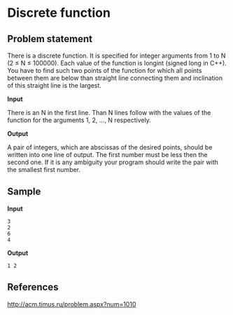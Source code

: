 # Discrete function

## Problem statement

There is a discrete function. It is specified for integer arguments from 1 to N
(2 ≤ N ≤ 100000). Each value of the function is longint (signed long in C++).
You have to find such two points of the function for which all points between
them are below than straight line connecting them and inclination of this
straight line is the largest.

**Input**

There is an N in the first line. Than N lines follow with the values of the
function for the arguments 1, 2, …, N respectively.

**Output**

A pair of integers, which are abscissas of the desired points, should be
written into one line of output. The first number must be less then the second
one. If it is any ambiguity your program should write the pair with the
smallest first number.

## Sample

**Input**

    3
    2
    6
    4

**Output**

    1 2

## References

http://acm.timus.ru/problem.aspx?num=1010

